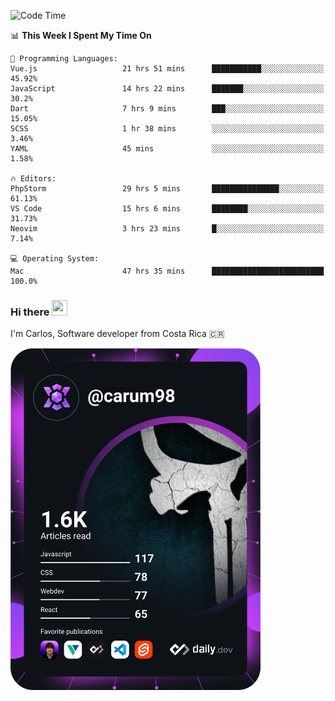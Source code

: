 
<!--START_SECTION:waka-->
![Code Time](http://img.shields.io/badge/Code%20Time-9%2C166%20hrs%2048%20mins-blue)

📊 **This Week I Spent My Time On** 

```text
💬 Programming Languages: 
Vue.js                   21 hrs 51 mins      ███████████░░░░░░░░░░░░░░   45.92% 
JavaScript               14 hrs 22 mins      ███████░░░░░░░░░░░░░░░░░░   30.2% 
Dart                     7 hrs 9 mins        ███░░░░░░░░░░░░░░░░░░░░░░   15.05% 
SCSS                     1 hr 38 mins        ░░░░░░░░░░░░░░░░░░░░░░░░░   3.46% 
YAML                     45 mins             ░░░░░░░░░░░░░░░░░░░░░░░░░   1.58%

🔥 Editors: 
PhpStorm                 29 hrs 5 mins       ███████████████░░░░░░░░░░   61.13% 
VS Code                  15 hrs 6 mins       ████████░░░░░░░░░░░░░░░░░   31.73% 
Neovim                   3 hrs 23 mins       █░░░░░░░░░░░░░░░░░░░░░░░░   7.14%

💻 Operating System: 
Mac                      47 hrs 35 mins      █████████████████████████   100.0%

```


<!--END_SECTION:waka-->

### Hi there <img src="https://media.giphy.com/media/hvRJCLFzcasrR4ia7z/giphy.gif" width="25px" height="25px">

I'm Carlos, Software developer from Costa Rica 🇨🇷

<a href="https://app.daily.dev/carum98"><img src="https://github.com/carum98/carum98/blob/main/devcard.svg" width="400" alt="Carlos Umaña Acevedo's Dev Card"/></a>
